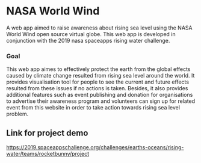 # NASA World Wind

A web app aimed to raise awareness about rising sea level using the NASA World Wind open source virtual globe. This web app is developed in conjunction with the 2019 nasa spaceapps rising water challenge. 

### Goal

This web app aimes to effectively protect the earth from the global effects caused by climate change resulted from rising sea level around the world. It provides visualisation tool for people to see the current and future effects resulted from these issues if no actions is taken. Besides, it also provides additional features such as event publishing and donation for organisations to advertise their awareness program and volunteers can sign up for related event from this website in order to take action towards rising sea level problem.

## Link for project demo

https://2019.spaceappschallenge.org/challenges/earths-oceans/rising-water/teams/rocketbunny/project
